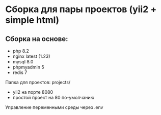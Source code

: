 # Сборка для пары проектов (yii2 + simple html)

## Сборка на основе:
- php 8.2
- nginx latest (1.23)
-  mysql 8.0
- phpmyadmin 5
- redis 7

Папка для проектов: projects/
- yii2 на порте 8080
- простой проект на 80 по-умолчанию

Управление переменными среды через .env


